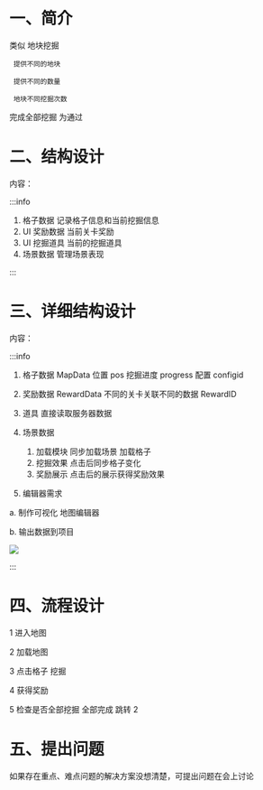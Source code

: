 # 一、简介
类似 地块挖掘 

     提供不同的地块 

     提供不同的数量

     地块不同挖掘次数 

完成全部挖掘 为通过

# 二、结构设计
内容：

:::info
1. 格子数据  记录格子信息和当前挖掘信息
2. UI 奖励数据 当前关卡奖励
3. UI 挖掘道具 当前的挖掘道具
4. 场景数据 管理场景表现

:::





# 三、详细结构设计
内容：

:::info
1. 格子数据  MapData 位置  pos 挖掘进度 progress 配置 configid
2. 奖励数据  RewardData 不同的关卡关联不同的数据 RewardID
3. 道具 直接读取服务器数据
4. 场景数据
    1. 加载模块  同步加载场景 加载格子
    2. 挖掘效果  点击后同步格子变化
    3. 奖励展示  点击后的展示获得奖励效果

 5. 编辑器需求

  a. 制作可视化 地图编辑器

  b. 输出数据到项目    

![](https://cdn.nlark.com/yuque/0/2025/png/49553947/1736304416435-9202eff5-ed66-44ae-9b4d-a1824ae711c5.png)



:::



# 四、流程设计
1  进入地图

2  加载地图

3  点击格子 挖掘

4  获得奖励

5  检查是否全部挖掘 全部完成 跳转 2



# 五、提出问题
如果存在重点、难点问题的解决方案没想清楚，可提出问题在会上讨论



